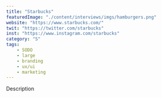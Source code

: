 ```yaml
---
title: "Starbucks"
featuredImage: "./content/interviews/imgs/hamburgers.png"
website: "https://www.starbucks.com/"
twit: "https://twitter.com/starbucks"
inst: "https://www.instagram.com/starbucks"
category: "S"
tags:
    - SODO
    - large
    - branding
    - ux/ui
    - marketing
---
```


Description
